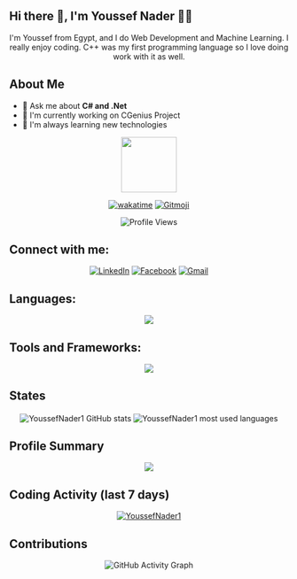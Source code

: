 ## Hi there 👋, I'm Youssef Nader 🧑‍💻

<div align="center">
I'm Youssef from Egypt, and I do Web Development and Machine Learning. I really enjoy coding. C++ was my first programming language so I love doing work with it as well.
</div>

## About Me
- 💬 Ask me about **C# and .Net**
- 🔭 I'm currently working on CGenius Project
- 🌱 I'm always learning new technologies

<div id="header" align="center">
  <img src="https://media.giphy.com/media/M9gbBd9nbDrOTu1Mqx/giphy.gif" width="100"/>
  
  [![wakatime](https://wakatime.com/badge/user/ebf9f4c2-244a-48fe-a82e-973f7d42b400.svg)](https://wakatime.com/@ebf9f4c2-244a-48fe-a82e-973f7d42b400)
  <a href="https://gitmoji.dev">
    <img src="https://img.shields.io/badge/gitmoji-%20😜%20😍-FFDD67.svg?style=flat-square" alt="Gitmoji" />
  </a>
  
  <!-- Add profile view counter -->
  ![Profile Views](https://komarev.com/ghpvc/?username=YoussefNader1&color=brightgreen)
</div>

## Connect with me:

<div align="center">
  
  [![LinkedIn](https://img.shields.io/badge/LinkedIn-0077B5?style=for-the-badge&logo=linkedin&logoColor=white)](https://www.linkedin.com/in/youssef-nader-958350215/)
  [![Facebook](https://img.shields.io/badge/Facebook-1877F2?style=for-the-badge&logo=facebook&logoColor=white)](https://www.facebook.com/profile.php?id=100008329906416)
  [![Gmail](https://img.shields.io/badge/Gmail-D14836?style=for-the-badge&logo=gmail&logoColor=white)](mailto:youssefnadermichel@gmail.com)
  
</div>

## Languages:

<div align="center">
    <img src="https://skillicons.dev/icons?i=cpp,c,java,dart,cs,js,html,css,py,scala,php" />
</div>

## Tools and Frameworks:

<div align="center">
    <img src="https://skillicons.dev/icons?i=dotnet,flutter,androidstudio,firebase,visualstudio,vscode,sublime,pycharm,phpstorm,idea,clion,anaconda,git,bash,linux,nodejs,laravel,bootstrap,qt,sqlite,mysql,tensorflow,blender,unity,idea,arduino,pr,ps&perline=7" />
</div>

## States

<div align="center">
    <img align="center" src="https://github-readme-stats-git-masterrstaa-rickstaa.vercel.app/api?username=YoussefNader1&show_icons=true&theme=github_dark&hide_border=true&line_height=27&card_width=390px&env=PAT_1" alt="YoussefNader1 GitHub stats" />
    <img align="center" src="https://github-readme-stats-git-masterrstaa-rickstaa.vercel.app/api/top-langs/?username=YoussefNader1&langs_count=4&theme=github_dark&hide_border=true&env=PAT_1" alt="YoussefNader1 most used languages" />
</div>

## Profile Summary

<div align="center">
  <img src="https://github-profile-summary-cards.vercel.app/api/cards/profile-details?username=YoussefNader1&theme=github_dark" />
</div>


## Coding Activity (last 7 days)
  
<div align="center">
  <a href="https://wakatime.com/@YoussefNader1" target="_blank">
    <img align="center" src="https://github-readme-stats.vercel.app/api/wakatime?username=YoussefNader1&&theme=github_dark&hide_border=true&v=2&langs_count=4&range=last_7_days" alt="YoussefNader1"/>
  </a>
</div>

<!-- Add GitHub contribution graph -->
## Contributions
<div align="center">
  
  ![GitHub Activity Graph](https://github-readme-activity-graph.vercel.app/graph?username=YoussefNader1&theme=github-dark)
  
</div>
